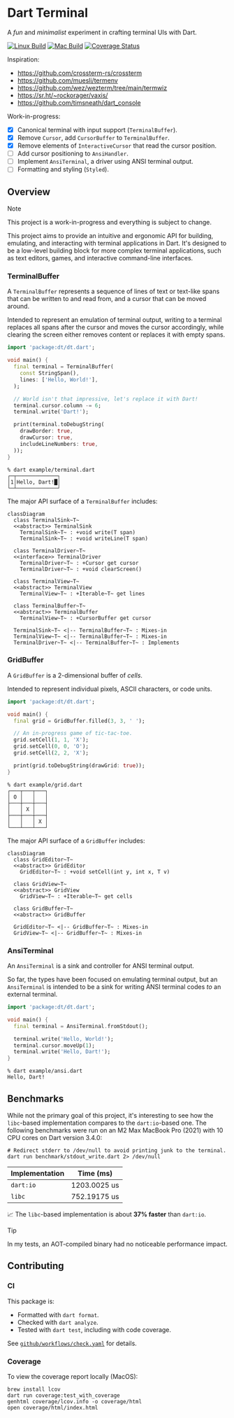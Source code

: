 # Dart Terminal

A _fun_ and _minimalist_ experiment in crafting terminal UIs with Dart.

[![Linux Build](https://github.com/matanlurey/dt/actions/workflows/linux.yaml/badge.svg)](https://github.com/matanlurey/dt/actions/workflows/linux.yaml)
[![Mac Build](https://github.com/matanlurey/dt/actions/workflows/macos.yaml/badge.svg)](https://github.com/matanlurey/dt/actions/workflows/macos.yaml)
[![Coverage Status](https://coveralls.io/repos/github/matanlurey/dt/badge.svg?branch=main)](https://coveralls.io/github/matanlurey/dt?branch=main)

Inspiration:

- <https://github.com/crossterm-rs/crossterm>
- <https://github.com/muesli/termenv>
- <https://github.com/wez/wezterm/tree/main/termwiz>
- <https://sr.ht/~rockorager/vaxis/>
- <https://github.com/timsneath/dart_console>

Work-in-progress:

- [x] Canonical terminal with input support (`TerminalBuffer`).
- [x] Remove `Cursor`, add `CursorBuffer` to `TerminalBuffer`.
- [x] Remove elements of `InteractiveCursor` that read the cursor position.
- [ ] Add cursor positioning to `AnsiHandler`.
- [ ] Implement `AnsiTerminal`, a driver using ANSI terminal output.
- [ ] Formatting and styling (`Styled`).

## Overview

> [!NOTE]
> This project is a work-in-progress and everything is subject to change.

This project aims to provide an intuitive and ergonomic API for building,
emulating, and interacting with terminal applications in Dart. It's designed to
be a low-level building block for more complex terminal applications, such as
text editors, games, and interactive command-line interfaces.

### TerminalBuffer

A `TerminalBuffer` represents a sequence of lines of text or text-like spans
that can be written to and read from, and a cursor that can be moved around.

Intended to represent an emulation of terminal output, writing to a terminal replaces all spans after the cursor and moves the cursor accordingly, while clearing the screen either removes content or replaces it with empty spans.

```dart
import 'package:dt/dt.dart';

void main() {
  final terminal = TerminalBuffer(
    const StringSpan(), 
    lines: ['Hello, World!'],
  );

  // World isn't that impressive, let's replace it with Dart!
  terminal.cursor.column -= 6;
  terminal.write('Dart!');

  print(terminal.toDebugString(
    drawBorder: true,
    drawCursor: true,
    includeLineNumbers: true,
  ));
}
```

```shell
% dart example/terminal.dart
┌─┬─────────────┐
│1│Hello, Dart!█│
└─┴─────────────┘
```

The major API surface of a `TerminalBuffer` includes:

```mermaid
classDiagram
  class TerminalSink~T~
  <<abstract>> TerminalSink
    TerminalSink~T~ : +void write(T span)
    TerminalSink~T~ : +void writeLine(T span)

  class TerminalDriver~T~
  <<interface>> TerminalDriver
    TerminalDriver~T~ : +Cursor get cursor
    TerminalDriver~T~ : +void clearScreen()

  class TerminalView~T~
  <<abstract>> TerminalView
    TerminalView~T~ : +Iterable~T~ get lines

  class TerminalBuffer~T~
  <<abstract>> TerminalBuffer
    TerminalView~T~ : +CursorBuffer get cursor
  
  TerminalSink~T~ <|-- TerminalBuffer~T~ : Mixes-in
  TerminalView~T~ <|-- TerminalBuffer~T~ : Mixes-in
  TerminalDriver~T~ <|-- TerminalBuffer~T~ : Implements
```

### GridBuffer

A `GridBuffer` is a 2-dimensional buffer of _cells_.

Intended to represent individual pixels, ASCII characters, or code units.

```dart
import 'package:dt/dt.dart';

void main() {
  final grid = GridBuffer.filled(3, 3, ' ');

  // An in-progress game of tic-tac-toe.
  grid.setCell(1, 1, 'X');
  grid.setCell(0, 0, 'O');
  grid.setCell(2, 2, 'X');

  print(grid.toDebugString(drawGrid: true));
}
```

```shell
% dart example/grid.dart
┌───┬───┬───┐
│ O │   │   │
├───┼───┼───┤
│   │ X │   │
├───┼───┼───┤
│   │   │ X │
└───┴───┴───┘
```

The major API surface of a `GridBuffer` includes:

```mermaid
classDiagram
  class GridEditor~T~
  <<abstract>> GridEditor
    GridEditor~T~ : +void setCell(int y, int x, T v)

  class GridView~T~
  <<abstract>> GridView
    GridView~T~ : +Iterable~T~ get cells

  class GridBuffer~T~
  <<abstract>> GridBuffer
  
  GridEditor~T~ <|-- GridBuffer~T~ : Mixes-in
  GridView~T~ <|-- GridBuffer~T~ : Mixes-in
```

### AnsiTerminal

An `AnsiTerminal` is a sink and controller for ANSI terminal output.

So far, the types have been focused on emulating terminal output, but an
`AnsiTerminal` is intended to be a sink for writing ANSI terminal codes _to_ an
external terminal.

```dart
import 'package:dt/dt.dart';

void main() {
  final terminal = AnsiTerminal.fromStdout();

  terminal.write('Hello, World!');
  terminal.cursor.moveUp(1);
  terminal.write('Hello, Dart!');
}
```

```shell
% dart example/ansi.dart
Hello, Dart!
```

## Benchmarks

While not the primary goal of this project, it's interesting to see how the
`libc`-based implementation compares to the `dart:io`-based one. The following
benchmarks were run on an M2 Max MacBook Pro (2021) with 10 CPU cores on Dart
version 3.4.0:

```shell
# Redirect stderr to /dev/null to avoid printing junk to the terminal.
dart run benchmark/stdout_write.dart 2> /dev/null
```

| Implementation | Time (ms)       |
| -------------- | --------------- |
| `dart:io`      |  1203.0025 us   |
| `libc`         |  752.19175 us   |

📈 The `libc`-based implementation is about **37% faster** than `dart:io`.

> [!TIP]
> In my tests, an AOT-compiled binary had no noticeable performance impact.

## Contributing

### CI

This package is:

- Formatted with `dart format`.
- Checked with `dart analyze`.
- Tested with `dart test`, including with code coverage.

See [`github/workflows/check.yaml`](./.github/workflows/check.yaml) for details.

### Coverage

To view the coverage report locally (MacOS):

```shell
brew install lcov
dart run coverage:test_with_coverage
genhtml coverage/lcov.info -o coverage/html
open coverage/html/index.html
```
